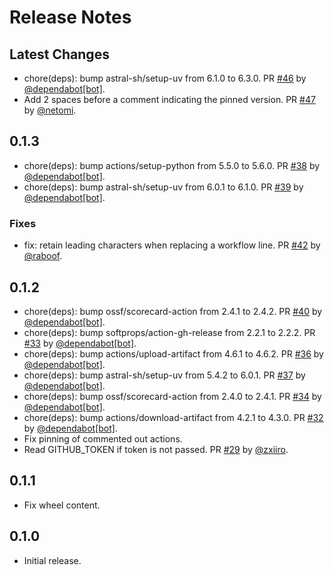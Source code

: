 # Release Notes

## Latest Changes

* chore(deps): bump astral-sh/setup-uv from 6.1.0 to 6.3.0. PR [#46](https://github.com/eclipse-csi/octopin/pull/46) by [@dependabot[bot]](https://github.com/apps/dependabot).
* Add 2 spaces before a comment indicating the pinned version. PR [#47](https://github.com/eclipse-csi/octopin/pull/47) by [@netomi](https://github.com/netomi).

## 0.1.3

* chore(deps): bump actions/setup-python from 5.5.0 to 5.6.0. PR [#38](https://github.com/eclipse-csi/octopin/pull/38) by [@dependabot[bot]](https://github.com/apps/dependabot).
* chore(deps): bump astral-sh/setup-uv from 6.0.1 to 6.1.0. PR [#39](https://github.com/eclipse-csi/octopin/pull/39) by [@dependabot[bot]](https://github.com/apps/dependabot).

### Fixes

* fix: retain leading characters when replacing a workflow line. PR [#42](https://github.com/eclipse-csi/octopin/pull/42) by [@raboof](https://github.com/raboof).

## 0.1.2

* chore(deps): bump ossf/scorecard-action from 2.4.1 to 2.4.2. PR [#40](https://github.com/eclipse-csi/octopin/pull/40) by [@dependabot[bot]](https://github.com/apps/dependabot).
* chore(deps): bump softprops/action-gh-release from 2.2.1 to 2.2.2. PR [#33](https://github.com/eclipse-csi/octopin/pull/33) by [@dependabot[bot]](https://github.com/apps/dependabot).
* chore(deps): bump actions/upload-artifact from 4.6.1 to 4.6.2. PR [#36](https://github.com/eclipse-csi/octopin/pull/36) by [@dependabot[bot]](https://github.com/apps/dependabot).
* chore(deps): bump astral-sh/setup-uv from 5.4.2 to 6.0.1. PR [#37](https://github.com/eclipse-csi/octopin/pull/37) by [@dependabot[bot]](https://github.com/apps/dependabot).
* chore(deps): bump ossf/scorecard-action from 2.4.0 to 2.4.1. PR [#34](https://github.com/eclipse-csi/octopin/pull/34) by [@dependabot[bot]](https://github.com/apps/dependabot).
* chore(deps): bump actions/download-artifact from 4.2.1 to 4.3.0. PR [#32](https://github.com/eclipse-csi/octopin/pull/32) by [@dependabot[bot]](https://github.com/apps/dependabot).
* Fix pinning of commented out actions.
* Read GITHUB_TOKEN if token is not passed. PR [#29](https://github.com/eclipse-csi/octopin/pull/29) by [@zxiiro](https://github.com/zxiiro).

## 0.1.1

* Fix wheel content.

## 0.1.0

* Initial release.
